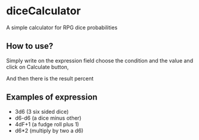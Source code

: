 # diceCalculator
A simple calculator for RPG dice probabilities

## How to use?
Simply write on the expression
field choose the condition and
the value and click on
Calculate button,

And then there is the result
percent

## Examples of expression
 - 3d6 (3 six sided dice)
 - d6-d6 (a dice minus other)
 - 4dF+1 (a fudge roll plus 1)
 - d6*2 (multiply by two a d6)
